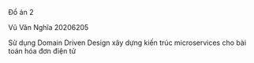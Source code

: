 Đồ án 2

Vũ Văn Nghĩa 20206205

<!--Xây dựng kiến trúc microservices cho bài toán hóa đơn điện tử-->

Sử dụng Domain Driven Design xây dựng kiến trúc microservices cho bài toán hóa đơn điện tử
